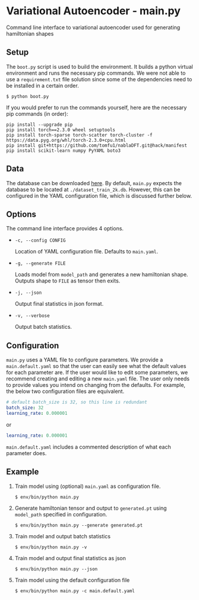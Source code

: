 # Variational Autoencoder - main.py

Command line interface to variational autoencoder used for generating hamiltonian shapes

## Setup

The `boot.py` script is used to build the environment. It builds a python virtual environment and runs the necessary pip commands. We were not able to use a `requirement.txt` file solution since some of the dependencies need to be installed in a certain order.

```$ python boot.py```

If you would prefer to run the commands yourself, here are the necessary pip commands (in order):

```
pip install --upgrade pip
pip install torch==2.3.0 wheel setuptools
pip install torch-sparse torch-scatter torch-cluster -f https://data.pyg.org/whl/torch-2.3.0+cpu.html
pip install git+https://github.com/tomfu1/nablaDFT.git@hack/manifest
pip install scikit-learn numpy PyYAML boto3
```

## Data

The database can be downloaded [here](https://n-usr-31b1j.s3pd12.sbercloud.ru/b-usr-31b1j-qz9/data/moses_db/dataset_train_2k.db). By default, `main.py` expects the database to be located at `./dataset_train_2k.db`. However, this can be configured in the YAML configuration file, which is discussed further below.

## Options

The command line interface provides 4 options.

* `-c, --config CONFIG`
  
  Location of YAML configuration file. Defaults to `main.yaml`.

* `-g, --generate FILE`

  Loads model from `model_path` and generates a new hamiltonian shape. Outputs shape to `FILE` as tensor then exits.

* `-j, --json`

  Output final statistics in json format. 

* `-v, --verbose`

  Output batch statistics.

## Configuration

`main.py` uses a YAML file to configure parameters. We provide a `main.default.yaml` so that the user can easily see what the default values for each parameter are. If the user would like to edit some parameters, we recommend creating and editing a new `main.yaml` file. The user only needs to provide values you intend on changing from the defaults. For example, the below two configuration files are equivalent.

```yaml
# default batch_size is 32, so this line is redundant
batch_size: 32
learning_rate: 0.000001
```

or

```yaml
learning_rate: 0.000001
```

`main.default.yaml` includes a commented description of what each parameter does.

## Example

1. Train model using (optional) `main.yaml` as configuration file.

   `$ env/bin/python main.py`

2. Generate hamiltonian tensor and output to `generated.pt` using `model_path` specified in configuration.

   `$ env/bin/python main.py --generate generated.pt`

3. Train model and output batch statistics

   `$ env/bin/python main.py -v`

4. Train model and output final statistics as json

   `$ env/bin/python main.py --json`

5. Train model using the default configuration file

   `$ env/bin/python main.py -c main.default.yaml`
